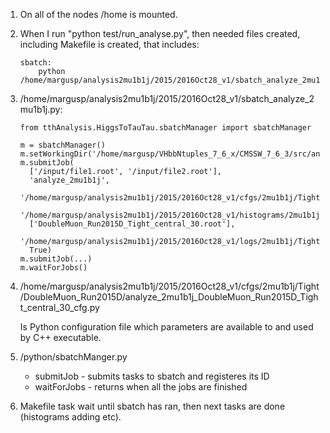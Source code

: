 1. On all of the nodes /home is mounted.


2. When I run "python test/run_analyse.py", then needed files created, including Makefile is created, that includes:

	```
	sbatch:
		python /home/margusp/analysis2mu1b1j/2015/2016Oct28_v1/sbatch_analyze_2mu1b1j.py
	```

3. /home/margusp/analysis2mu1b1j/2015/2016Oct28_v1/sbatch_analyze_2mu1b1j.py:

	```
	from tthAnalysis.HiggsToTauTau.sbatchManager import sbatchManager

	m = sbatchManager()
	m.setWorkingDir('/home/margusp/VHbbNtuples_7_6_x/CMSSW_7_6_3/src/analysis2mu1b1j/analysis2mu1b1j/test')
	m.submitJob(
	  ['/input/file1.root', '/input/file2.root'],
	  'analyze_2mu1b1j',
	  '/home/margusp/analysis2mu1b1j/2015/2016Oct28_v1/cfgs/2mu1b1j/Tight/DoubleMuon_Run2015D/analyze_2mu1b1j_DoubleMuon_Run2015D_Tight_central_30_cfg.py',
	  '/home/margusp/analysis2mu1b1j/2015/2016Oct28_v1/histograms/2mu1b1j/Tight/DoubleMuon_Run2015D',
	  ['DoubleMuon_Run2015D_Tight_central_30.root'],
	  '/home/margusp/analysis2mu1b1j/2015/2016Oct28_v1/logs/2mu1b1j/Tight/DoubleMuon_Run2015D/analyze_2mu1b1j_DoubleMuon_Run2015D_Tight_central_30.log',
	  True)
	m.submitJob(...)
	m.waitForJobs()
	```

4. /home/margusp/analysis2mu1b1j/2015/2016Oct28_v1/cfgs/2mu1b1j/Tight/DoubleMuon_Run2015D/analyze_2mu1b1j_DoubleMuon_Run2015D_Tight_central_30_cfg.py

	Is Python configuration file which parameters are available to and used by C++ executable.


5. /python/sbatchManger.py

	* submitJob - submits tasks to sbatch and registeres its ID
	* waitForJobs - returns when all the jobs are finished


6. Makefile task wait until sbatch has ran, then next tasks are done (histograms adding etc).

